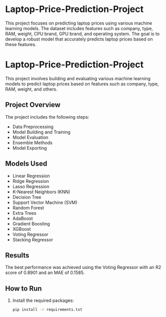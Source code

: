 # Laptop-Price-Prediction-Project
This project focuses on predicting laptop prices using various machine learning models. The dataset includes features such as company, type, RAM, weight, CPU brand, GPU brand, and operating system. The goal is to develop a robust model that accurately predicts laptop prices based on these features.  


# Laptop-Price-Prediction-Project

This project involves building and evaluating various machine learning models to predict laptop prices based on features such as company, type, RAM, weight, and others.

## Project Overview

The project includes the following steps:
- Data Preprocessing
- Model Building and Training
- Model Evaluation
- Ensemble Methods
- Model Exporting

## Models Used
- Linear Regression
- Ridge Regression
- Lasso Regression
- K-Nearest Neighbors (KNN)
- Decision Tree
- Support Vector Machine (SVM)
- Random Forest
- Extra Trees
- AdaBoost
- Gradient Boosting
- XGBoost
- Voting Regressor
- Stacking Regressor

## Results

The best performance was achieved using the Voting Regressor with an R2 score of 0.8901 and an MAE of 0.1585.

## How to Run

1. Install the required packages:
   ```sh
   pip install -r requirements.txt

